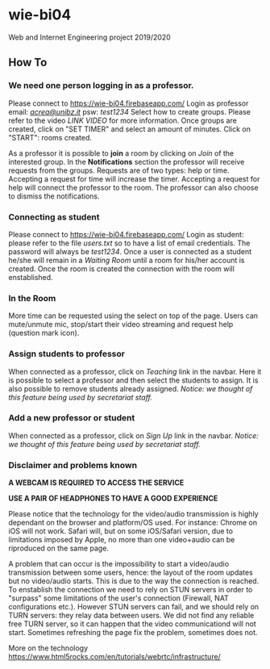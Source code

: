 # wie-bi04
Web and Internet Engineering project 2019/2020

## How To

### We need one person logging in as a professor.
Please connect to https://wie-bi04.firebaseapp.com/
Login as professor email: *acrea@unibz.it* psw: *test1234*
Select how to create groups.
Please refer to the video _LINK VIDEO_ for more information.
Once groups are created, click on "SET TIMER" and select an amount of minutes.
Click on "START": rooms created.

As a professor it is possible to **join** a room by clicking on _Join_ of the interested group.
In the **Notifications** section the professor will receive requests from the groups.
Requests are of two types: help or time.
Accepting a request for time will increase the timer.
Accepting a request for help will connect the professor to the room.
The professor can also choose to dismiss the notifications.

### Connecting as student
Please connect to https://wie-bi04.firebaseapp.com/
Login as student: please refer to the file _users.txt_ so to have a list of email credentials. The password will always be *test1234*.
Once a user is connected as a student he/she will remain in a _Waiting Room_ until a room for his/her account is created.
Once the room is created the connection with the room will enstablished.

### In the Room
More time can be requested using the select on top of the page.
Users can mute/unmute mic, stop/start their video streaming and request help (question mark icon).

### Assign students to professor
When connected as a professor, click on *Teaching* link in the navbar.
Here it is possible to select a professor and then select the students to assign.
It is also possible to remove students already assigned.
*Notice: we thought of this feature being used by secretariat staff.*

### Add a new professor or student
When connected as a professor, click on *Sign Up* link in the navbar.
*Notice: we thought of this feature being used by secretariat staff.*

### Disclaimer and problems known
**A WEBCAM IS REQUIRED TO ACCESS THE SERVICE**

**USE A PAIR OF HEADPHONES TO HAVE A GOOD EXPERIENCE**


Please notice that the technology for the video/audio transmission is highly dependant on the browser and platform/OS used.
For instance: Chrome on iOS will not work. Safari will, but on some iOS/Safari version, due to limitations imposed by Apple, no more than one video+audio can be riproduced on the same page. 

A problem that can occur is the impossibility to start a video/audio transmission between some users, hence: the layout of the room updates but no video/audio starts.
This is due to the way the connection is reached.
To enstablish the connection we need to rely on STUN servers in order to "surpass" some limitations of the user's connection (Firewall, NAT configurations etc.). However STUN servers can fail, and we should rely on TURN servers: they relay data between users.
We did not find any reliable free TURN server, so it can happen that the video communicationd will not start.
Sometimes refreshing the page fix the problem, sometimes does not.


More on the technology https://www.html5rocks.com/en/tutorials/webrtc/infrastructure/

